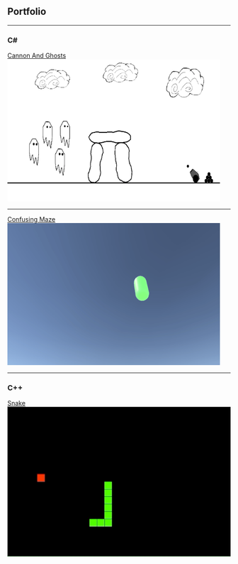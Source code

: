 ## Portfolio

---

### C# 

[Cannon And Ghosts](https://github.com/kondvit/Cannon-And-Ghosts)
<img src="images/ghosts2.gif?raw=true"/>

---

[Confusing Maze](https://github.com/kondvit/Confusing-Maze)
<img src="images/confusingmazesample4.gif?raw=false"/>

---

### C++

[Snake](https://github.com/kondvit/Snake)
<img src="images/snake.gif?raw=true"/>
